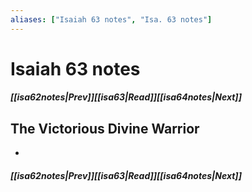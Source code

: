 ```yaml
---
aliases: ["Isaiah 63 notes", "Isa. 63 notes"]
---
```

# Isaiah 63 notes
##### <span class=arrow-left></span>[[isa62notes|Prev]]<span class=navigation-separator></span>[[isa63|Read]]<span class=navigation-separator></span>[[isa64notes|Next]]<span class=arrow-right></span>
## The Victorious Divine Warrior
- 
##### <span class=arrow-left></span>[[isa62notes|Prev]]<span class=navigation-separator></span>[[isa63|Read]]<span class=navigation-separator></span>[[isa64notes|Next]]<span class=arrow-right></span>